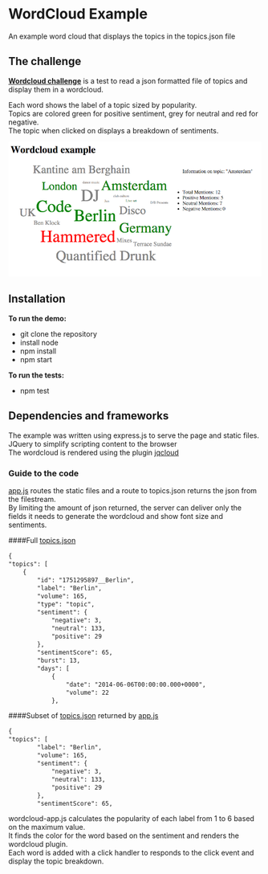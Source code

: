 # WordCloud Example


An example word cloud that displays the topics in the topics.json file

## The challenge

[**Wordcloud challenge**](https://gist.github.com/grahamscott/65b43572ad18c5fbdd87) is a test to read a json formatted file of topics and display them in a wordcloud.  

Each word shows the label of a topic sized by popularity.  
Topics are colored green for positive sentiment, grey for neutral and red for negative.  
The topic when clicked on displays a breakdown of sentiments.

![Wordcloud screenshot](screenshot.png)

## Installation

**To run the demo:**

* git clone the repository  
* install node
* npm install 
* npm start

**To run the tests:**  

* npm test


## Dependencies and frameworks

The example was written using express.js to serve the page and static files.  
JQuery to simplify scripting content to the browser  
The wordcloud is rendered using the plugin [jqcloud](http://mistic100.github.io/jQCloud/index.html)


### Guide to the code

[app.js](./app.js) routes the static files and a route to topics.json returns the json from the filestream.  
By limiting the amount of json returned, the server can deliver only the fields it needs to generate the wordcloud and show font size and sentiments. 


####Full [topics.json](./topics.json)

    {
    "topics": [
        {
            "id": "1751295897__Berlin",
            "label": "Berlin",
            "volume": 165,
            "type": "topic",
            "sentiment": {
                "negative": 3,
                "neutral": 133,
                "positive": 29
            },
            "sentimentScore": 65,
            "burst": 13,
            "days": [
                {
                    "date": "2014-06-06T00:00:00.000+0000",
                    "volume": 22
                },

####Subset of [topics.json](./topics.json) returned by [app.js](./app.js)

           
    {
    "topics": [
            "label": "Berlin",
            "volume": 165,
            "sentiment": {
                "negative": 3,
                "neutral": 133,
                "positive": 29
            },
            "sentimentScore": 65,
                     

wordcloud-app.js calculates the popularity of each label from 1 to 6 based on the maximum value.  
It finds the color for the word based on the sentiment and renders the wordcloud plugin.  
Each word is added with a click handler to responds to the click event and display the topic breakdown.
